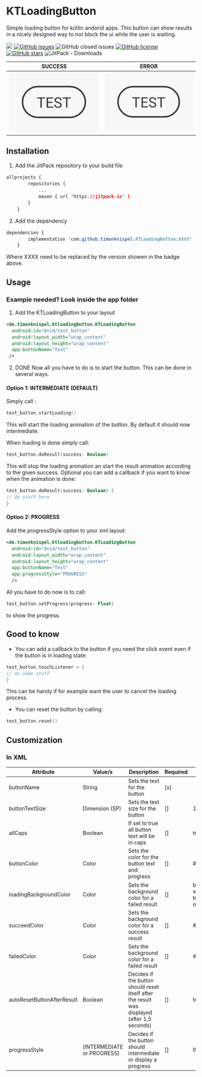 # KTLoadingButton

Simple loading button for kotlin andorid apps.
This button can show results in a nicely designed way to not block the ui while the user is waiting.

[![](https://jitpack.io/v/timonknispel/KTLoadingButton.svg)](https://jitpack.io/#timonknispel/KTLoadingButton)
[![GitHub issues](https://img.shields.io/github/issues/timonknispel/KTLoadingButton)](https://github.com/timonknispel/KTLoadingButton/issues)
![GitHub closed issues](https://img.shields.io/github/issues-closed/timonknispel/KTLoadingButton)
[![GitHub license](https://img.shields.io/github/license/timonknispel/KTLoadingButton?logo=t)](https://github.com/timonknispel/KTLoadingButton/blob/master/LICENSE)
[![GitHub stars](https://img.shields.io/github/stars/timonknispel/KTLoadingButton)](https://github.com/timonknispel/KTLoadingButton/stargazers)
![JitPack - Downloads](https://img.shields.io/jitpack/dm/github/timonknispel/KTLoadingButton?label=jitpack%20downloads)


|SUCCESS| ERROR |
|--|--|
| ![](success.gif) | ![](fail.gif) |


## Installation
1. Add the JitPack repository to your build file

```css
allprojects {
		repositories {
			...
			maven { url 'https://jitpack.io' }
		}
	}
```

2.  Add the dependency

```css
dependencies {
		implementation 'com.github.timonknispel:KTLoadingButton:XXXX'
	}
```
Where XXXX need to be replaced by the version showen in the badge above.

## Usage
### Example needed?  Look inside the app folder

1. Add the KTLoadingButton to your layout

```xml
<de.timonknispel.ktloadingbutton.KTLoadingButton  
  android:id="@+id/test_button"  
  android:layout_width="wrap_content"  
  android:layout_height="wrap_content"  
  app:buttonName="Test"  
 />
```
2. DONE
Now all you have to do is to start the button. This can be done in several ways.

#### Option 1: INTERMEDIATE (DEFAULT)
Simply call :
```kotlin
test_button.startLoading()
````

This will start the loading animation of the button. By default it should now intermediate.

When loading is done simply call:
```kotlin
test_button.doResult(success: Boolean)
```
This will stop the loading animation an start the result animation according to the given success.
Optional you can add a callback if you want to know when the animation is done:
```kotlin
test_button.doResult(success: Boolean) {
// do stuff here
}
```

#### Option 2: PROGRESS
Add the progressStyle option to your xml layout:
```xml
<de.timonknispel.ktloadingbutton.KTLoadingButton  
  android:id="@+id/test_button"  
  android:layout_width="wrap_content"  
  android:layout_height="wrap_content"  
  app:buttonName="Test"  
  app:progressStyle="PROGRESS"  
  />
```
All you have to do now is to call:
```kotlin
test_button.setProgress(progress: Float)
```
to show the progress.

## Good to know

 - You can add a callback to the button if you need the click event even if the button is in loading state:
```kotlin
test_button.touchListener = {
// do some stuff
}
```
This can be handy if for example want the user to cancel the loading process.

- You can reset the button by calling:
```kotlin
test_button.reset()
```

## Customization

### In XML
|Attribute| Value/s | Description| Required | Default |
|--|--| -- | -- | -- |
| buttonName | String | Sets the text for the button |[x]| |
| buttonTextSize | Dimension (SP) | Sets the text size for the button |[]| 16sp |
| allCaps | Boolean | If set to true all button text will be in caps |[]| true |
| buttonColor | Color | Sets the color for the button text and progress |[]| #373737|
| loadingBackgroundColor | Color | Sets the background color for a failed result |[]| buttonColor with transparency of 31% |
| succeedColor | Color | Sets the background color for a success result |[]|#4CAF50 |
| failedColor | Color | Sets the background color for a failed result |[]|#F44336 |
| autoResetButtonAfterResult | Boolean | Decides if the button should reset itself after the result was displayed (after 1,5 seconds) |[]| true |
| progressStyle | [INTERMEDIATE or PROGRESS] | Decides if the button should intermediate or display a progress |[]| INTERMEDIATE |
